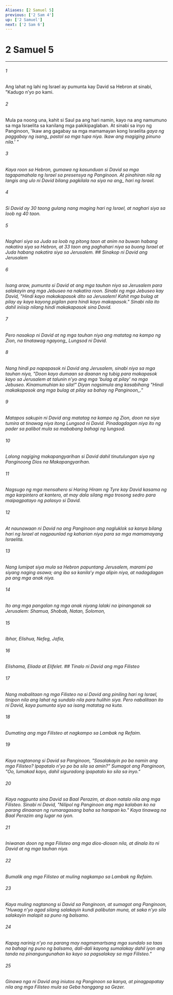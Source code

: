 ```yaml
---
Aliases: [2 Samuel 5]
previous: ['2 Sam 4']
up: ['2 Samuel']
next: ['2 Sam 6']
---
```

# 2 Samuel 5

***






















###### 1 










Ang lahat ng lahi ng Israel ay pumunta kay David sa Hebron at sinabi, "Kadugo nʼyo po kami. 





















###### 2 










Mula pa noong una, kahit si Saul pa ang hari namin, kayo na ang namumuno sa mga Israelita sa kanilang mga pakikipaglaban. At sinabi sa inyo ng Panginoon, 'Ikaw ang gagabay sa mga mamamayan kong Israelita <i class="trans-change">gaya ng paggabay ng isang_ pastol sa mga tupa niya. Ikaw ang magiging pinuno nila.' " 





















###### 3 










Kaya roon sa Hebron, gumawa ng kasunduan si David sa mga tagapamahala ng Israel sa presensya ng Panginoon. At pinahiran nila ng langis ang ulo ni David bilang <i class="trans-change">pagkilala na siya na ang_ hari ng Israel. 





















###### 4 










Si David ay 30 taong gulang nang maging hari ng Israel, at naghari siya sa loob ng 40 taon. 





















###### 5 










Naghari siya sa Juda sa loob ng pitong taon at anim na buwan habang nakatira siya sa Hebron, at 33 taon ang paghahari niya sa buong Israel at Juda habang nakatira siya sa Jerusalem. ## Sinakop ni David ang Jerusalem 





















###### 6 










Isang araw, pumunta si David at ang mga tauhan niya sa Jerusalem para salakayin ang mga Jebuseo na nakatira roon. Sinabi ng mga Jebuseo kay David, "Hindi kayo makakapasok dito sa Jerusalem! Kahit mga bulag at pilay ay kaya kayong pigilan para hindi kayo makapasok." Sinabi nila ito dahil iniisip nilang hindi makakapasok sina David. 





















###### 7 










Pero nasakop ni David at ng mga tauhan niya ang matatag na kampo ng Zion, <i class="trans-change">na tinatawag ngayong_ Lungsod ni David. 





















###### 8 










Nang hindi pa napapasok ni David ang Jerusalem, sinabi niya sa mga tauhan niya, "Doon kayo dumaan sa daanan ng tubig para makapasok kayo sa Jerusalem at talunin nʼyo ang mga 'bulag at pilay' na mga Jebuseo. Kinamumuhian ko sila!" Diyan nagsimula ang kasabihang "Hindi makakapasok ang mga bulag at pilay sa bahay <i class="trans-change">ng Panginoon_." 





















###### 9 










Matapos sakupin ni David ang matatag na kampo ng Zion, doon na siya tumira at tinawag niya itong Lungsod ni David. Pinadagdagan niya ito ng pader sa palibot mula sa mababang bahagi ng lungsod. 





















###### 10 










Lalong nagiging makapangyarihan si David dahil tinutulungan siya ng Panginoong Dios na Makapangyarihan. 





















###### 11 










Nagsugo ng mga mensahero si Haring Hiram ng Tyre kay David kasama ng mga karpintero at kantero, at may dala silang mga trosong sedro para maipagpatayo ng palasyo si David. 





















###### 12 










At naunawaan ni David na ang Panginoon ang nagluklok sa kanya bilang hari ng Israel at nagpaunlad ng kaharian niya para sa mga mamamayang Israelita. 





















###### 13 










Nang lumipat siya mula sa Hebron papuntang Jerusalem, marami pa siyang naging asawa; ang iba sa kanilaʼy mga alipin niya, at nadagdagan pa ang mga anak niya. 





















###### 14 










Ito ang mga pangalan ng mga anak niyang lalaki na ipinanganak sa Jerusalem: Shamua, Shobab, Natan, Solomon, 





















###### 15 










Ibhar, Elishua, Nefeg, Jafia, 





















###### 16 










Elishama, Eliada at Elifelet. ## Tinalo ni David ang mga Filisteo 





















###### 17 










Nang mabalitaan ng mga Filisteo na si David ang piniling hari ng Israel, tinipon nila ang lahat ng sundalo nila para hulihin siya. Pero nabalitaan ito ni David, kaya pumunta siya sa isang matatag na kuta. 





















###### 18 










Dumating ang mga Filisteo at nagkampo sa Lambak ng Refaim. 





















###### 19 










Kaya nagtanong si David sa Panginoon, "Sasalakayin po ba namin ang mga Filisteo? Ipapatalo nʼyo po ba sila sa amin?" Sumagot ang Panginoon, "Oo, lumakad kayo, dahil siguradong ipapatalo ko sila sa inyo." 





















###### 20 










Kaya nagpunta sina David sa Baal Perazim, at doon natalo nila ang mga Filisteo. Sinabi ni David, "Nilipol ng Panginoon ang mga kalaban ko na parang dinaanan ng rumaragasang baha sa harapan ko." Kaya tinawag na Baal Perazim ang lugar na iyon. 





















###### 21 










Iniwanan doon ng mga Filisteo ang mga dios-diosan nila, at dinala ito ni David at ng mga tauhan niya. 





















###### 22 










Bumalik ang mga Filisteo at muling nagkampo sa Lambak ng Refaim. 





















###### 23 










Kaya muling nagtanong si David sa Panginoon, at sumagot ang Panginoon, "Huwag nʼyo agad silang salakayin kundi palibutan muna, at saka nʼyo sila salakayin malapit sa puno ng balsamo. 





















###### 24 










Kapag narinig nʼyo na parang may nagmamartsang mga sundalo sa taas na bahagi ng puno ng balsamo, dali-dali kayong sumalakay dahil iyon ang tanda na pinangungunahan ko kayo sa pagsalakay sa mga Filisteo." 





















###### 25 










Ginawa nga ni David ang iniutos ng Panginoon sa kanya, at pinagpapatay nila ang mga Filisteo mula sa Geba hanggang sa Gezer.
